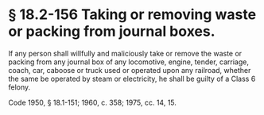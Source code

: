 # § 18.2-156 Taking or removing waste or packing from journal boxes.

<p>If any person shall willfully and maliciously take or remove the waste or packing from any journal box of any locomotive, engine, tender, carriage, coach, car, caboose or truck used or operated upon any railroad, whether the same be operated by steam or electricity, he shall be guilty of a Class 6 felony.</p><p>Code 1950, § 18.1-151; 1960, c. 358; 1975, cc. 14, 15.</p>